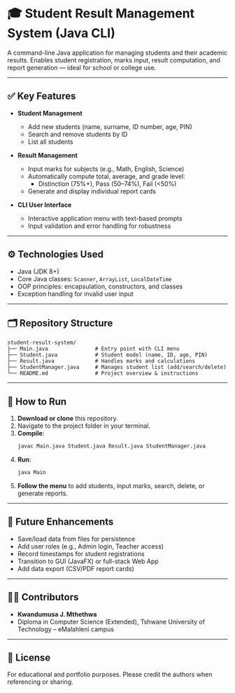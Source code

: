 
# 🎓 Student Result Management System (Java CLI)

A command-line Java application for managing students and their academic results. Enables student registration, marks input, result computation, and report generation — ideal for school or college use.

---

## ✅ Key Features

- **Student Management**
  - Add new students (name, surname, ID number, age, PIN)
  - Search and remove students by ID
  - List all students

- **Result Management**
  - Input marks for subjects (e.g., Math, English, Science)
  - Automatically compute total, average, and grade level:
    - Distinction (75%+), Pass (50–74%), Fail (<50%)
  - Generate and display individual report cards

- **CLI User Interface**
  - Interactive application menu with text-based prompts
  - Input validation and error handling for robustness

---

## ⚙️ Technologies Used

- Java (JDK 8+)
- Core Java classes: `Scanner`, `ArrayList`, `LocalDateTime`
- OOP principles: encapsulation, constructors, and classes
- Exception handling for invalid user input

---

## 🗂️ Repository Structure

```
student-result-system/
├── Main.java               # Entry point with CLI menu
├── Student.java            # Student model (name, ID, age, PIN)
├── Result.java             # Handles marks and calculations
├── StudentManager.java     # Manages student list (add/search/delete)
└── README.md               # Project overview & instructions
```

---

## 🚀 How to Run

1. **Download or clone** this repository.
2. Navigate to the project folder in your terminal.
3. **Compile**:
   ```bash
   javac Main.java Student.java Result.java StudentManager.java
   ```
4. **Run**:
   ```bash
   java Main
   ```
5. **Follow the menu** to add students, input marks, search, delete, or generate reports.

---

## 📌 Future Enhancements

- Save/load data from files for persistence
- Add user roles (e.g., Admin login, Teacher access)
- Record timestamps for student registrations
- Transition to GUI (JavaFX) or full-stack Web App
- Add data export (CSV/PDF report cards)

---

## 👨‍💻 Contributors

- **Kwandumusa J. Mthethwa**
- Diploma in Computer Science (Extended), Tshwane University of Technology – eMalahleni campus

---

## 📝 License

For educational and portfolio purposes. Please credit the authors when referencing or sharing.
